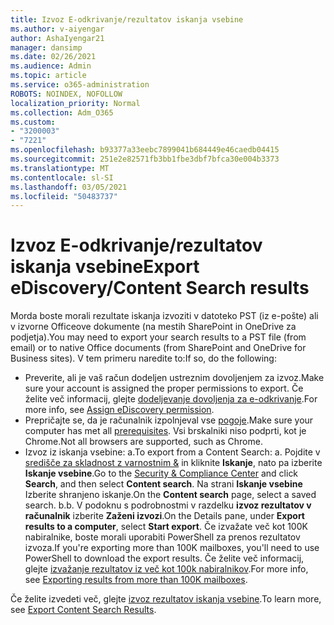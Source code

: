 ```yaml
---
title: Izvoz E-odkrivanje/rezultatov iskanja vsebine
ms.author: v-aiyengar
author: AshaIyengar21
manager: dansimp
ms.date: 02/26/2021
ms.audience: Admin
ms.topic: article
ms.service: o365-administration
ROBOTS: NOINDEX, NOFOLLOW
localization_priority: Normal
ms.collection: Adm_O365
ms.custom:
- "3200003"
- "7221"
ms.openlocfilehash: b93377a33eebc7899041b684449e46caedb04415
ms.sourcegitcommit: 251e2e82571fb3bb1fbe3dbf7bfca30e004b3373
ms.translationtype: MT
ms.contentlocale: sl-SI
ms.lasthandoff: 03/05/2021
ms.locfileid: "50483737"
---
```

# <a name="export-ediscoverycontent-search-results"></a><span data-ttu-id="700b9-102">Izvoz E-odkrivanje/rezultatov iskanja vsebine</span><span class="sxs-lookup"><span data-stu-id="700b9-102">Export eDiscovery/Content Search results</span></span>

<span data-ttu-id="700b9-103">Morda boste morali rezultate iskanja izvoziti v datoteko PST (iz e-pošte) ali v izvorne Officeove dokumente (na mestih SharePoint in OneDrive za podjetja).</span><span class="sxs-lookup"><span data-stu-id="700b9-103">You may need to export your search results to a PST file (from email) or to native Office documents (from SharePoint and OneDrive for Business sites).</span></span> <span data-ttu-id="700b9-104">V tem primeru naredite to:</span><span class="sxs-lookup"><span data-stu-id="700b9-104">If so, do the following:</span></span>

- <span data-ttu-id="700b9-105">Preverite, ali je vaš račun dodeljen ustreznim dovoljenjem za izvoz.</span><span class="sxs-lookup"><span data-stu-id="700b9-105">Make sure your account is assigned the proper permissions to export.</span></span> <span data-ttu-id="700b9-106">Če želite več informacij, glejte [dodeljevanje dovoljenja za e-odkrivanje](https://go.microsoft.com/fwlink/?linkid=2102406).</span><span class="sxs-lookup"><span data-stu-id="700b9-106">For more info, see [Assign eDiscovery permission](https://go.microsoft.com/fwlink/?linkid=2102406).</span></span>
- <span data-ttu-id="700b9-107">Prepričajte se, da je računalnik izpolnjeval vse [pogoje](https://docs.microsoft.com/office365/securitycompliance/export-search-results#before-you-begin).</span><span class="sxs-lookup"><span data-stu-id="700b9-107">Make sure your computer has met all [prerequisites](https://docs.microsoft.com/office365/securitycompliance/export-search-results#before-you-begin).</span></span> <span data-ttu-id="700b9-108">Vsi brskalniki niso podprti, kot je Chrome.</span><span class="sxs-lookup"><span data-stu-id="700b9-108">Not all browsers are supported, such as Chrome.</span></span>
- <span data-ttu-id="700b9-109">Izvoz iz iskanja vsebine: a.</span><span class="sxs-lookup"><span data-stu-id="700b9-109">To export from a Content Search: a.</span></span> <span data-ttu-id="700b9-110">Pojdite v [središče za skladnost z varnostnim &](https://protection.office.com/contentsearch) in kliknite **Iskanje**, nato pa izberite **Iskanje vsebine**.</span><span class="sxs-lookup"><span data-stu-id="700b9-110">Go to the [Security & Compliance Center](https://protection.office.com/contentsearch) and click **Search**, and then select **Content search**.</span></span> <span data-ttu-id="700b9-111">Na strani **Iskanje vsebine** Izberite shranjeno iskanje.</span><span class="sxs-lookup"><span data-stu-id="700b9-111">On the **Content search** page, select a saved search.</span></span>
    <span data-ttu-id="700b9-112">b.</span><span class="sxs-lookup"><span data-stu-id="700b9-112">b.</span></span> <span data-ttu-id="700b9-113">V podoknu s podrobnostmi v razdelku **izvoz rezultatov v računalnik** izberite **Zaženi izvozi**.</span><span class="sxs-lookup"><span data-stu-id="700b9-113">On the Details pane, under **Export results to a computer**, select **Start export**.</span></span> <span data-ttu-id="700b9-114">Če izvažate več kot 100K nabiralnike, boste morali uporabiti PowerShell za prenos rezultatov izvoza.</span><span class="sxs-lookup"><span data-stu-id="700b9-114">If you're exporting more than 100K mailboxes, you'll need to use PowerShell to download the export results.</span></span> <span data-ttu-id="700b9-115">Če želite več informacij, glejte [izvažanje rezultatov iz več kot 100k nabiralnikov](https://go.microsoft.com/fwlink/?linkid=2143861).</span><span class="sxs-lookup"><span data-stu-id="700b9-115">For more info, see [Exporting results from more than 100K mailboxes](https://go.microsoft.com/fwlink/?linkid=2143861).</span></span>

<span data-ttu-id="700b9-116">Če želite izvedeti več, glejte [izvoz rezultatov iskanja vsebine](https://go.microsoft.com/fwlink/?linkid=2102118).</span><span class="sxs-lookup"><span data-stu-id="700b9-116">To learn more, see [Export Content Search Results](https://go.microsoft.com/fwlink/?linkid=2102118).</span></span>